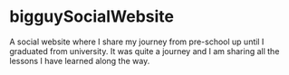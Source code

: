 # bigguySocialWebsite
A social website where I share my journey from pre-school up until I graduated from university. It was quite a journey and I am sharing all the lessons I have learned along the way.
